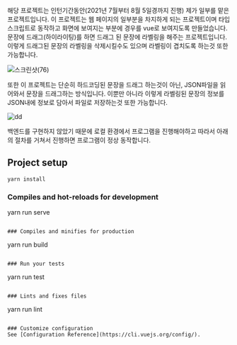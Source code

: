  해당 프로젝트는 인턴기간동안(2021년 7월부터 8월 5일경까지 진행) 제가 일부를 맡은 프로젝트입니다. 이 프로젝트는 웹 페이지의 일부분을 차지하게 되는 프로젝트이며 타입스크립트로 동작하고 화면에 보여지는 부분에 경우를 vue로 보여지도록 만들었습니다. 문장에 드래그(하이라이팅)를 하면 드래그 된 문장에 라벨링을 해주는 프로젝트입니다. 이렇게 드래그된 문장의 라벨링을 삭제시킬수도 있으며 라벨링이 겹치도록 하는것 또한 가능합니다. 
 
![스크린샷(76)](https://user-images.githubusercontent.com/52379503/128648387-ad211022-e9d1-4cc3-aa5f-205889793649.png)

또한 이 프로젝트는 단순히 하드코딩된 문장을 드래그 하는것이 아닌, JSON파일을 읽어와서 문장을 드래그하는 방식입니다. 이뿐만 아니라 이렇게 라벨링된 문장의 정보를 JSON내에 정보로 담아서 파일로 저장하는것 또한 가능합니다.

![dd](https://user-images.githubusercontent.com/52379503/128648532-39d529af-a396-48a9-abcd-9088c5a5d02f.PNG)

백엔드를 구현하지 않았기 때문에 로컬 환경에서 프로그램을 진행해야하고 따라서 아래의 절차를 거쳐서 진행하면 프로그램이 정상 동작합니다.


## Project setup
```
yarn install
```

### Compiles and hot-reloads for development

yarn run serve
```

### Compiles and minifies for production
```
yarn run build
```

### Run your tests
```
yarn run test
```

### Lints and fixes files
```
yarn run lint
```

### Customize configuration
See [Configuration Reference](https://cli.vuejs.org/config/).
